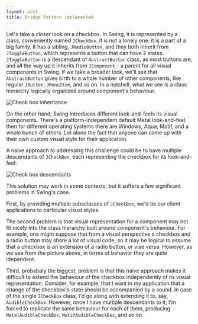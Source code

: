 ```yaml
---
layout: post
title: Bridge Pattern implemented
---
```


Let's take a closer look on a checkbox. In Swing, it is represented by a class,
conveniently named `JCheckBox`. It is not a lonely one: it is a part of a big
family. It has a sibling, `JRadioButton`, and they both inherit from
`JToggleButton`, which represents a button that can have 2 states. `JToggleButton`
is a descendant of `AbstractButton` class, as most buttons are, and all the way up
it inherits from `JComponent` - a parent for all visual components in
Swing. If we take a broader look, we'll see that `AbstractButton` gives birth to a
whole number of other components, like regular `JButton`, `JMenuItem`, and so on. In
a nutshell, what we see is a class hierarchy logically organized around
component's behaviour.

![Check box inheritance][check-box-inheritance]

On the other hand, Swing introduces different look-and-feels its visual
components. There's a platform-independent default Metal look-and-feel, then for
different operating systems there are Windows, Aqua, Motif, and a whole bunch of
others. Let alone the fact that anyone can come up with their own custom visual
style for their application.

A naive approach to addressing this challenge could be to have multiple
descendants of `JCheckBox`, each representing the checkbox for its look-and-feel: 

![Check box descendants][check-box-descendants]

This solution may work in some contexts, but it suffers a few significant
problems in Swing's case. 

First, by providing multiple subsclasses of `JCheckBox`, we'd tie our client
applications to particular visual styles. 

The second problem is that visual representation for a component may not fit
nicely into the class hierarchy built around component's behaviour. For example,
one might suppose that from a visual perspective a checkbox and a radio button
may share a lot of visual code, so it may be logical to assume that a checkbox
is an extension of a radio button, or vise versa. However, as we see from the
picture above, in terms of behavior they are quite idependent. 

Third, probabaly the biggest, problem is that this naive approach makes it
difficult to extend the behaviour of the checkbox independently of its visual
representation. Consider, for example, that I want in my application that a
change of the checkbox's state should be accompanied by a sound. In case of the
single `JCheckBox` class, I'd go along with extending it to, say,
`AudibleCheckBox`. However, once I have multiple descendants to it, I'm forced
to replicate the same behaviour for each of them, producing
`MetalAudibleCheckBox`, `MotifAudibleCheckBox`, and so on. 


[check-box-inheritance]: https://docs.google.com/drawings/d/1QH2ZOBNoqP95-S-JvHvzUnjDlJbtvS-O8qHLi23HP90/pub?w=793&h=463
[check-box-descendants]: https://docs.google.com/drawings/d/1_xePGqlAUELPcrFzN7QrWQ0h4ME-1umUKkN0ZZpQGQg/pub?w=542&h=240






